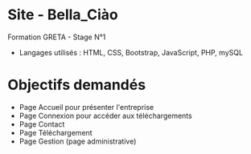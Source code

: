 # Site - Bella_Ciào
Formation GRETA - Stage N°1 
* Langages utilisés :  HTML, CSS, Bootstrap, JavaScript, PHP, mySQL

# Objectifs demandés
* Page Accueil pour présenter l'entreprise
* Page Connexion pour accéder aux téléchargements
* Page Contact
* Page Téléchargement
* Page Gestion (page administrative)

